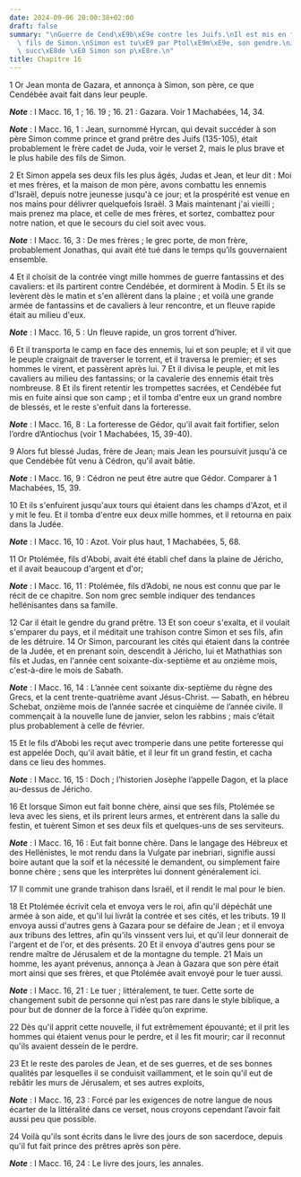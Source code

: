 ```yaml
---
date: 2024-09-06 20:00:38+02:00
draft: false
summary: "\nGuerre de Cend\xE9b\xE9e contre les Juifs.\nIl est mis en fuite par les\
  \ fils de Simon.\nSimon est tu\xE9 par Ptol\xE9m\xE9e, son gendre.\nJean Hyrcan\
  \ succ\xE8de \xE0 Simon son p\xE8re.\n"
title: Chapitre 16
---
```





1 Or Jean monta de Gazara, et annonça à Simon, son père, ce que Cendébée avait fait dans leur peuple.

***Note*** :  I Macc. 16, 1 ; 16. 19 ; 16. 21 : Gazara. Voir 1 Machabées, 14, 34.

***Note*** :  I Macc. 16, 1 : Jean, surnommé Hyrcan, qui devait succéder à son père Simon comme prince et grand prêtre des Juifs (135-105), était probablement le frère cadet de Juda, voir le verset 2, mais le plus brave et le plus habile des fils de Simon.

2 Et Simon appela ses deux fils les plus âgés, Judas et Jean, et leur dit : Moi et mes frères, et la maison de mon père, avons combattu les ennemis d'Israël, depuis notre jeunesse jusqu'à ce jour; et la prospérité est venue en nos mains pour délivrer quelquefois Israël. 3 Mais maintenant j'ai vieilli ; mais prenez ma place, et celle de mes frères, et sortez, combattez pour notre nation, et que le secours du ciel soit avec vous.

***Note*** :  I Macc. 16, 3 : De mes frères ; le grec porte, de mon frère, probablement Jonathas, qui avait été tué dans le temps qu’ils gouvernaient ensemble.

4 Et il choisit de la contrée vingt mille hommes de guerre fantassins et des cavaliers: et ils partirent contre Cendébée, et dormirent à Modin. 5 Et ils se levèrent dès le matin et s'en allèrent dans la plaine ; et voilà une grande armée de fantassins et de cavaliers à leur rencontre, et un fleuve rapide était au milieu d'eux.

***Note*** :  I Macc. 16, 5 : Un fleuve rapide, un gros torrent d’hiver.

6 Et il transporta le camp en face des ennemis, lui et son peuple; et il vit que le peuple craignait de traverser le torrent, et il traversa le premier; et ses hommes le virent, et passèrent après lui. 7 Et il divisa le peuple, et mit les cavaliers au milieu des fantassins; or la cavalerie des ennemis était très nombreuse. 8 Et ils firent retentir les trompettes sacrées, et Cendébée fut mis en fuite ainsi que son camp ; et il tomba d'entre eux un grand nombre de blessés, et le reste s'enfuit dans la forteresse.

***Note*** :  I Macc. 16, 8 : La forteresse de Gédor, qu’il avait fait fortifier, selon l’ordre d’Antiochus (voir 1 Machabées, 15, 39-40).

9 Alors fut blessé Judas, frère de Jean; mais Jean les poursuivit jusqu'à ce que Cendébée fût venu à Cédron, qu'il avait bâtie.

***Note*** :  I Macc. 16, 9 : Cédron ne peut être autre que Gédor. Comparer à 1 Machabées, 15, 39.

10 Et ils s'enfuirent jusqu'aux tours qui étaient dans les champs d'Azot, et il y mit le feu. Et il tomba d'entre eux deux mille hommes, et il retourna en paix dans la Judée.

***Note*** :  I Macc. 16, 10 : Azot. Voir plus haut, 1 Machabées, 5, 68.


11 Or Ptolémée, fils d'Abobi, avait été établi chef dans la plaine de Jéricho, et il avait beaucoup d'argent et d'or;

***Note*** :  I Macc. 16, 11 : Ptolémée, fils d’Adobi, ne nous est connu que par le récit de ce chapitre. Son nom grec semble indiquer des tendances hellénisantes dans sa famille.

12 Car il était le gendre du grand prêtre. 13 Et son coeur s'exalta, et il voulait s'emparer du pays, et il méditait une trahison contre Simon et ses fils, afin de les détruire. 14 Or Simon, parcourant les cités qui étaient dans la contrée de la Judée, et en prenant soin, descendit à Jéricho, lui et Mathathias son fils et Judas, en l'année cent soixante-dix-septième et au onzième mois, c'est-à-dire le mois de Sabath.

***Note*** :  I Macc. 16, 14 : L’année cent soixante dix-septième du règne des Grecs, et la cent trente-quatrième avant Jésus-Christ. ― Sabath, en hébreu Schebat, onzième mois de l’année sacrée et cinquième de l’année civile. Il commençait à la nouvelle lune de janvier, selon les rabbins ; mais c’était plus probablement à celle de février.

15 Et le fils d'Abobi les reçut avec tromperie dans une petite forteresse qui est appelée Doch, qu'il avait bâtie, et il leur fit un grand festin, et cacha dans ce lieu des hommes.

***Note*** :  I Macc. 16, 15 : Doch ; l’historien Josèphe l’appelle Dagon, et la place au-dessus de Jéricho.

16 Et lorsque Simon eut fait bonne chère, ainsi que ses fils, Ptolémée se leva avec les siens, et ils prirent leurs armes, et entrèrent dans la salle du festin, et tuèrent Simon et ses deux fils et quelques-uns de ses serviteurs.

***Note*** :  I Macc. 16, 16 : Eut fait bonne chère. Dans le langage des Hébreux et des Hellénistes, le mot rendu dans la Vulgate par inebriari, signifie aussi boire autant que la soif et la nécessité le demandent, ou simplement faire bonne chère ; sens que les interprètes lui donnent généralement ici.

17 Il commit une grande trahison dans Israël, et il rendit le mal pour le bien.


18 Et Ptolémée écrivit cela et envoya vers le roi, afin qu'il dépéchât une armée à son aide, et qu'il lui livrât la contrée et ses cités, et les tributs. 19 Il envoya aussi d'autres gens à Gazara pour se défaire de Jean ; et il envoya aux tribuns des lettres, afin qu'ils vinssent vers lui, et qu'il leur donnerait de l'argent et de l'or, et des présents. 20 Et il envoya d'autres gens pour se rendre maître de Jérusalem et de la montagne du temple. 21 Mais un homme, les ayant prévenus, annonça à Jean à Gazara que son père était mort ainsi que ses frères, et que Ptolémée avait envoyé pour le tuer aussi.

***Note*** :  I Macc. 16, 21 : Le tuer ; littéralement, te tuer. Cette sorte de changement subit de personne qui n’est pas rare dans le style biblique, a pour but de donner de la force à l’idée qu’on exprime.

22 Dès qu'il apprit cette nouvelle, il fut extrêmement épouvanté; et il prit les hommes qui étaient venus pour le perdre, et il les fit mourir; car il reconnut qu'ils avaient dessein de le perdre.


23 Et le reste des paroles de Jean, et de ses guerres, et de ses bonnes qualités par lesquelles il se conduisit vaillamment, et le soin qu'il eut de rebâtir les murs de Jérusalem, et ses autres exploits,

***Note*** :  I Macc. 16, 23 : Forcé par les exigences de notre langue de nous écarter de la littéralité dans ce verset, nous croyons cependant l’avoir fait aussi peu que possible.

24 Voilà qu'ils sont écrits dans le livre des jours de son sacerdoce, depuis qu'il fut fait prince des prêtres après son père.

***Note*** :  I Macc. 16, 24 : Le livre des jours, les annales.
